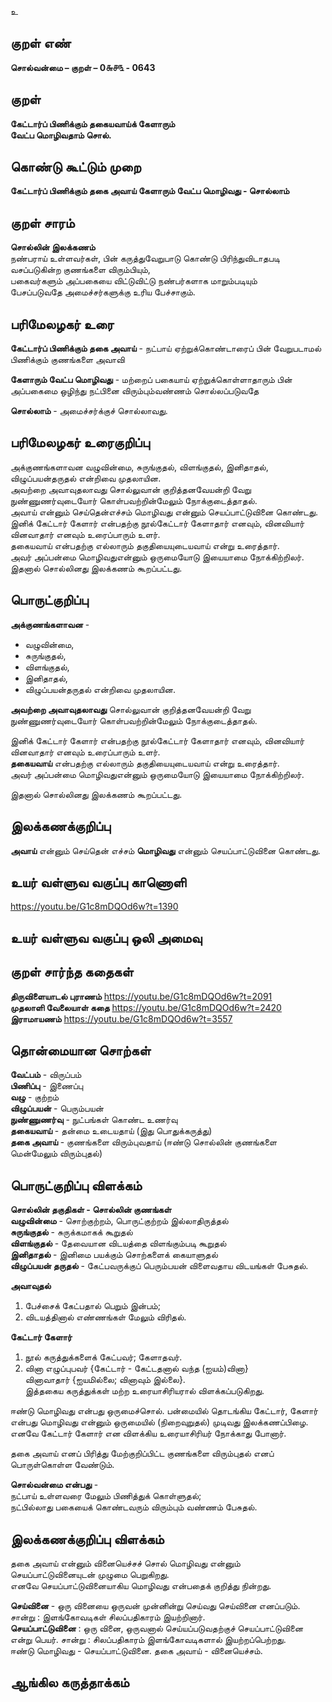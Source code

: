உ

## குறள் எண் 

**சொல்வன்மை – குறள் – 0௬௪௩ - 0643**  

## குறள் 

**கேட்டார்ப் பிணிக்கும் தகையவாய்க் கேளாரும்  
வேட்ப மொழிவதாம் சொல்.**  

## கொண்டு கூட்டும் முறை

**கேட்டார்ப் பிணிக்கும் தகை அவாய் கேளாரும் வேட்ப மொழிவது - சொல்லாம்**

## குறள் சாரம் 

**சொல்லின் இலக்கணம்**  
நண்பராய் உள்ளவர்கள், பின் கருத்துவேறுபாடு கொண்டு பிரிந்துவிடாதபடி வசப்படுகின்ற குணங்களை விரும்பியும்,   
பகைவர்களும் அப்பகையை விட்டுவிட்டு நண்பர்களாக மாறும்படியும்   
பேசப்படுவதே அமைச்சர்களுக்கு உரிய பேச்சாகும்.  

## பரிமேலழகர் உரை

**கேட்டார்ப் பிணிக்கும் தகை அவாய்** - நட்பாய் ஏற்றுக்கொண்டாரைப் பின் வேறுபடாமல் பிணிக்கும் குணங்களை அவாவி  

**கேளாரும் வேட்ப மொழிவது** - மற்றைப் பகையாய் ஏற்றுக்கொள்ளாதாரும் பின் அப்பகைமை ஒழிந்து நட்பினை விரும்பும்வண்ணம் சொல்லப்படுவதே  

**சொல்லாம்** - அமைச்சர்க்குச் சொல்லாவது.  

## பரிமேலழகர் உரைகுறிப்பு   

அக்குணங்களாவன வழுவின்மை, சுருங்குதல், விளங்குதல், இனிதாதல், விழுப்பயன்தருதல் என்றிவை முதலாயின.  
அவற்றை அவாவுதலாவது சொல்லுவான் குறித்தனவேயன்றி வேறு நுண்ணுணர்வுடையோர் கொள்பவற்றின்மேலும் நோக்குடைத்தாதல்.   
அவாய் என்னும் செய்தென்எச்சம் மொழிவது என்னும் செயப்பாட்டுவினை கொண்டது.  
இனிக் கேட்டார் கேளார் என்பதற்கு நூல்கேட்டார் கேளாதார் எனவும், வினவியார் வினவாதார் எனவும் உரைப்பாரும் உளர்.  
தகையவாய் என்பதற்கு எல்லாரும் தகுதியையுடையவாய் என்று உரைத்தார்.  
அவர் அப்பன்மை மொழிவதுஎன்னும் ஒருமையோடு இயையாமை நோக்கிற்றிலர்.  
இதனால் சொல்லினது இலக்கணம் கூறப்பட்டது.   

## பொருட்குறிப்பு 

**அக்குணங்களாவன** -  
* வழுவின்மை,  
* சுருங்குதல்,  
* விளங்குதல்,  
* இனிதாதல்,  
* விழுப்பயன்தருதல் என்றிவை முதலாயின.  

**அவற்றை அவாவுதலாவது** சொல்லுவான் குறித்தனவேயன்றி வேறு நுண்ணுணர்வுடையோர் கொள்பவற்றின்மேலும் நோக்குடைத்தாதல்.   

இனிக் கேட்டார் கேளார் என்பதற்கு நூல்கேட்டார் கேளாதார் எனவும், வினவியார் வினவாதார் எனவும் உரைப்பாரும் உளர்.  
**தகையவாய்** என்பதற்கு எல்லாரும் தகுதியையுடையவாய் என்று உரைத்தார்.  
அவர் அப்பன்மை மொழிவதுஎன்னும் ஒருமையோடு இயையாமை நோக்கிற்றிலர்.  

இதனால் சொல்லினது இலக்கணம் கூறப்பட்டது.     

## இலக்கணக்குறிப்பு  

**அவாய்** என்னும் செய்தென் எச்சம் **மொழிவது** என்னும் செயப்பாட்டுவினை கொண்டது.   

## உயர் வள்ளுவ வகுப்பு காணொளி

https://youtu.be/G1c8mDQOd6w?t=1390 

## உயர் வள்ளுவ வகுப்பு ஒலி அமைவு 

 
## குறள் சார்ந்த கதைகள்   
**திருவிளையாடல் புராணம்**    https://youtu.be/G1c8mDQOd6w?t=2091  
**முதலாளி வேலையாள் கதை**  https://youtu.be/G1c8mDQOd6w?t=2420   
**இராமாயணம்**                 https://youtu.be/G1c8mDQOd6w?t=3557  

## தொன்மையான சொற்கள்

**வேட்பம்** - விருப்பம்  
**பிணிப்பு** - இணைப்பு  
**வழு** - குற்றம்  
**விழுப்பயன்** - பெரும்பயன்  
**நுண்ணுணர்வு** - நுட்பங்கள் கொண்ட உணர்வு  
**தகையவாய்** - தன்மை உடையதாய் (இது பொதுக்கருத்து)  
**தகை அவாய்** - குணங்களை விரும்புவதாய் (ஈண்டு சொல்லின் குணங்களை மென்மேலும் விரும்புதல்)  

## பொருட்குறிப்பு விளக்கம்

**சொல்லின் தகுதிகள் - சொல்லின் குணங்கள்**  
**வழுவின்மை** - சொற்குற்றம், பொருட்குற்றம் இல்லாதிருத்தல்  
**சுருங்குதல்** - சுருக்கமாகக் கூறுதல்  
**விளங்குதல்** - தேவையான விடயத்தை விளங்கும்படி கூறுதல்  
**இனிதாதல்** - இனிமை பயக்கும் சொற்களைக் கையாளுதல்  
**விழுப்பயன் தருதல்** - கேட்பவருக்குப் பெரும்பயன் விளைவதாய விடயங்கள் பேசுதல்.  

**அவாவுதல்**  
1. பேச்சைக் கேட்பதால் பெறும் இன்பம்;  
2. விடயத்தினால் எண்ணங்கள் மேலும் விரிதல்.  

**கேட்டார் கேளார்**  
1. நூல் கருத்துக்களைக் கேட்பவர்; கேளாதவர்.  
2. வினா எழுப்புபவர் {கேட்டார் - கேட்டதனால் வந்த (ஐயம்)வினா}  
   வினாவாதார் {ஐயமில்லை; வினாவும் இல்லை}.  
இத்தகைய கருத்துக்கள் மற்ற உரையாசிரியரால் விளக்கப்படுகிறது.  

ஈண்டு மொழிவது என்பது ஒருமைச்சொல். பன்மையில் தொடங்கிய கேட்டார், கேளார் என்பது மொழிவது என்னும் ஒருமையில் (நிறைவுறுதல்) முடிவது இலக்கணப்பிழை.  எனவே கேட்டார் கேளார் என விளக்கிய உரையாசிரியர் நோக்காது போனார். 

தகை அவாய் எனப் பிரித்து மேற்குறிப்பிட்ட குணங்களை விரும்புதல் எனப் பொருள்கொள்ள வேண்டும்.  

**சொல்வன்மை என்பது** -  
நட்பாய் உள்ளவரை மேலும் பிணித்துக் கொள்ளுதல்;  
நட்பில்லாது பகையைக் கொண்டவரும் விரும்பும் வண்ணம் பேசுதல். 

## இலக்கணக்குறிப்பு விளக்கம்

தகை அவாய் என்னும் வினையெச்சச் சொல் மொழிவது என்னும் செயப்பாட்டுவினையுடன் முழுமை பெறுகிறது.  
எனவே செயப்பாட்டுவினையாகிய மொழிவது என்பதைக் குறித்து நின்றது.  

**செய்வினை** - ஒரு வினையை ஒருவன் முன்னின்று செய்வது செய்வினை எனப்படும். சான்று : இளங்கோவடிகள் சிலப்பதிகாரம் இயற்றினார்.             
**செயப்பாட்டுவினை** : ஒரு வினை, ஒருவனால் செய்யப்படுவதற்குச் செயப்பாட்டுவினை என்று பெயர். சான்று : சிலப்பதிகாரம் இளங்கோவடிகளால் இயற்றப்பெற்றது.     
ஈண்டு மொழிவது - செயப்பாட்டுவினை.  தகை அவாய் - வினையெச்சம்.  

## ஆங்கில கருத்தாக்கம் 


